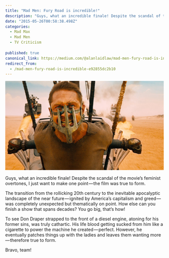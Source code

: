 ```yaml
---
title: "Mad Men: Fury Road is incredible!"
description: "Guys, what an incredible finale! Despite the scandal of the movie’s feminist overtones, I just want to make one point — the film was true to form. The transition from the rollicking 20th century to…"
date: "2015-05-26T00:58:38.498Z"
categories: 
  - Mad Max
  - Mad Men
  - TV Criticism

published: true
canonical_link: https://medium.com/@alanlaidlaw/mad-men-fury-road-is-incredible-e92855dc2b10
redirect_from:
  - /mad-men-fury-road-is-incredible-e92855dc2b10
---
```


![](./asset-1.jpeg)

Guys, what an incredible finale! Despite the scandal of the movie’s feminist overtones, I just want to make one point — the film was true to form.

The transition from the rollicking 20th century to the inevitable apocalyptic landscape of the near future — ignited by America’s capitalism and greed — was completely unexpected but thematically on point. How else can you finish a show that spans decades? You go big, that’s how!

To see Don Draper strapped to the front of a diesel engine, atoning for his former sins, was truly cathartic. His life blood getting sucked from him like a cigarette to power the machine he created — perfect. However, he eventually patches things up with the ladies and leaves them wanting more — therefore true to form.

Bravo, team!
